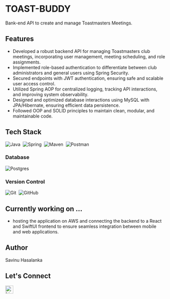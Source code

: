 # TOAST-BUDDY

Bank-end API to create and manage Toastmasters Meetings.

## Features

* Developed a robust backend API for managing Toastmasters club meetings, incorporating user management, meeting scheduling, and role assignments.
*	Implemented role-based authentication to differentiate between club administrators and general users using Spring Security.
*	Secured endpoints with JWT authentication, ensuring safe and scalable user access control.
* Utilized Spring AOP for centralized logging, tracking API interactions, and improving system observability.
*	Designed and optimized database interactions using MySQL with JPA/Hibernate, ensuring efficient data persistence.
*	Followed OOP and SOLID principles to maintain clean, modular, and maintainable code.

## Tech Stack

![Java](https://img.shields.io/badge/java-%23ED8B00.svg?style=for-the-badge&logo=java&logoColor=white)&nbsp;
![Spring](https://img.shields.io/badge/spring-%236DB33F.svg?style=for-the-badge&logo=spring&logoColor=white)&nbsp;
![Maven](https://img.shields.io/badge/Maven-C71A36?style=for-the-badge&logo=Maven&logoColor=white)&nbsp;
![Postman](https://img.shields.io/badge/Postman-FF6C37?style=for-the-badge&logo=postman&logoColor=white)&nbsp;

### Database
![Postgres](https://img.shields.io/badge/postgres-%23316192.svg?style=for-the-badge&logo=postgresql&logoColor=white)&nbsp;

### Version Control
![Git](https://img.shields.io/badge/git-%23F05033.svg?style=for-the-badge&logo=git&logoColor=white)&nbsp;
![GitHub](https://img.shields.io/badge/github-%23121011.svg?style=for-the-badge&logo=github&logoColor=white)&nbsp;

## Currently working on ...

* hosting the application on AWS and connecting the backend to a React and SwiftUI frontend to ensure seamless integration between mobile and web applications.


## Author

Savinu Hasalanka

## Let's Connect

<a href="https://www.linkedin.com/in/savinu-hasalanka/"><img src="https://img.shields.io/badge/linkedin-%230077B5.svg?&style=for-the-badge&logo=linkedin&logoColor=white" alt="LinkedIn" height="25" /></a>
